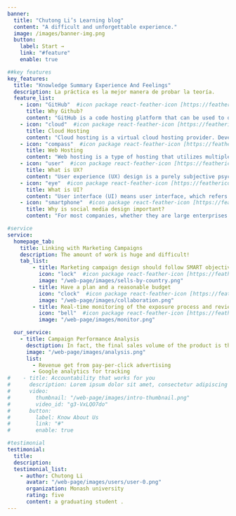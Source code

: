 ```yaml
---
banner:
  title: "Chutong Li’s Learning blog"
  content: "A difficult and unforgettable experience."
  image: /images/banner-img.png
  button:
    label: Start →
    link: "#feature"
    enable: true

##key features
key_features:
  title: "Knowledge Summary Experience And Feelings"
  description: La práctica es la mejor manera de probar la teoría.
  feature_list:
    - icon: "GitHub"  #icon package react-feather-icon [https://feathericons.com/]
      title: Why Github?
      content: "GitHub is a code hosting platform that can be used to open source, share, and help manage software source code. At the same time, when using it to develop personal websites, developers do not need to purchase additional domain names (GitHub subdomains used after the code is submitted: GitHub pages)."
    - icon: "cloud"  #icon package react-feather-icon [https://feathericons.com/]
      title: Cloud Hosting
      content: "Cloud hosting is a virtual cloud hosting provider. Developers do not need to prepare physical servers. It is relatively new and flexible, and most of them charge fees according to the scale."
    - icon: "compass"  #icon package react-feather-icon [https://feathericons.com/]
      title: Web Hosting
      content: "Web hosting is a type of hosting that utilizes multiple web servers to ensure maximum performance and uptime, requiring equipment placement, operation and maintenance."
    - icon: "user"  #icon package react-feather-icon [https://feathericons.com/]
      title: What is UX?
      content: "User experience (UX) design is a purely subjective psychological feeling establishing process design for end-user using a product (service)."
    - icon: "eye"  #icon package react-feather-icon [https://feathericons.com/]
      title: What is UI?
      content: "User interface (UI) means user interface, which refers to the screen design of different device browsers or apps, such as graphics, arrows and other styles that use visual communication to facilitate users to find and interact (highly related to graphic design)."
    - icon: "smartphone"  #icon package react-feather-icon [https://feathericons.com/]
      title: Why is social media design important?
      content: "For most companies, whether they are large enterprises or small and medium-sized enterprises, the design and operation of social media are aimed at reaching and cultivating the company's target customers, and at the same time attracting potential customers. At the same time, gain a certain advantage in the competition in the same industry."

#service
service:
  homepage_tab:
    title: Linking with Marketing Campaigns
    description: The amount of work is huge and difficult!
    tab_list:
        - title: Marketing campaign design should follow SMART objectives
          icon: "lock"  #icon package react-feather-icon [https://feathericons.com/]
          image: "/web-page/images/sells-by-country.png"
        - title: Have a plan and a reasonable budget
          icon: "clock"  #icon package react-feather-icon [https://feathericons.com/]
          image: "/web-page/images/collaboration.png"
        - title: Real-time monitoring of the exposure process and review of customer feedback to avoid possible public relations crises
          icon: "bell"  #icon package react-feather-icon [https://feathericons.com/]
          image: "/web-page/images/monitor.png"

  our_service:
    - title: Campaign Performance Analysis
      desctiption: In fact, the final sales volume of the product is the best testing tool.
      image: "/web-page/images/analysis.png"
      list:
        - Revenue get from pay-per-click advertising
        - Google analytics for tracking
#    - title: Accountability that works for you
#      description: Lorem ipsum dolor sit amet, consectetur adipiscing elit. Morbi egestas Werat viverra id et aliquet. vulputate egestas sollicitudin.
#      video:
#        thumbnail: "/web-page/images/intro-thumbnail.png"
#        video_id: "g3-VxLQO7do"
#      button:
#        label: Know About Us
#        link: "#"
#        enable: true

#testimonial
testimonial:
  title: 
  description: 
  testimonial_list:
    - author: Chutong Li
      avatar: "/web-page/images/users/user-0.png"
      organization: Monash university
      rating: five
      content: a graduating student .
---
```

